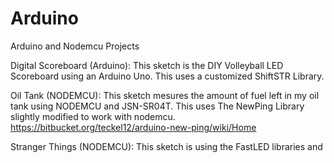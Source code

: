 # Arduino
Arduino and Nodemcu Projects

Digital Scoreboard (Arduino):
  This sketch is the DIY Volleyball LED Scoreboard using an Arduino Uno. This uses a customized ShiftSTR Library.
  
Oil Tank (NODEMCU):
  This sketch mesures the amount of fuel left in my oil tank using NODEMCU and JSN-SR04T. This uses The NewPing Library slightly modified to work with nodemcu. https://bitbucket.org/teckel12/arduino-new-ping/wiki/Home
  
Stranger Things (NODEMCU):
  This sketch is using the FastLED libraries and 
